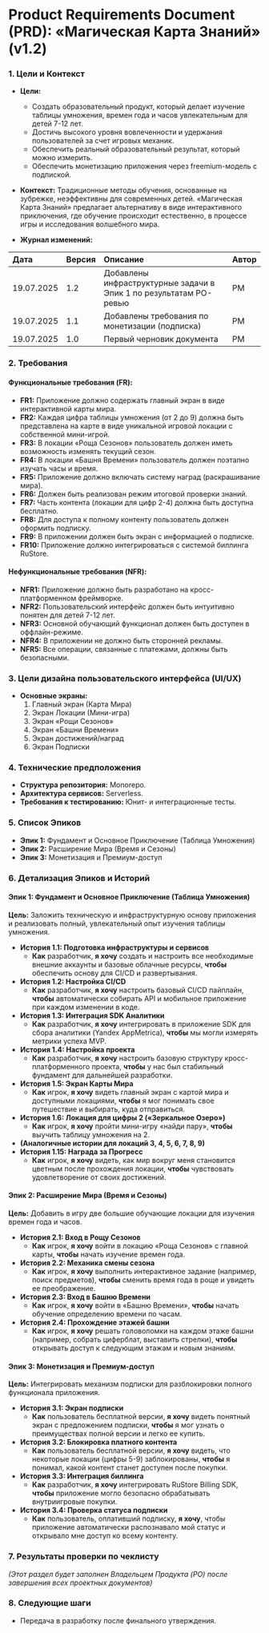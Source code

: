 # Product Requirements Document (PRD): «Магическая Карта Знаний» (v1.2)

### 1. Цели и Контекст

* **Цели:**
    * Создать образовательный продукт, который делает изучение таблицы умножения, времен года и часов увлекательным для детей 7-12 лет.
    * Достичь высокого уровня вовлеченности и удержания пользователей за счет игровых механик.
    * Обеспечить реальный образовательный результат, который можно измерить.
    * Обеспечить монетизацию приложения через freemium-модель с подпиской.

* **Контекст:**
    Традиционные методы обучения, основанные на зубрежке, неэффективны для современных детей. «Магическая Карта Знаний» предлагает альтернативу в виде интерактивного приключения, где обучение происходит естественно, в процессе игры и исследования волшебного мира.

* **Журнал изменений:**

| Дата | Версия | Описание | Автор |
| :--- | :--- | :--- | :--- |
| 19.07.2025 | 1.2 | Добавлены инфраструктурные задачи в Эпик 1 по результатам PO-ревью | PM |
| 19.07.2025 | 1.1 | Добавлены требования по монетизации (подписка) | PM |
| 19.07.2025 | 1.0 | Первый черновик документа | PM |

### 2. Требования

#### **Функциональные требования (FR):**
* **FR1:** Приложение должно содержать главный экран в виде интерактивной карты мира.
* **FR2:** Каждая цифра таблицы умножения (от 2 до 9) должна быть представлена на карте в виде уникальной игровой локации с собственной мини-игрой.
* **FR3:** В локации «Роща Сезонов» пользователь должен иметь возможность изменять текущий сезон.
* **FR4:** В локации «Башня Времени» пользователь должен поэтапно изучать часы и время.
* **FR5:** Приложение должно включать систему наград (раскрашивание мира).
* **FR6:** Должен быть реализован режим итоговой проверки знаний.
* **FR7:** Часть контента (локации для цифр 2-4) должна быть доступна бесплатно.
* **FR8:** Для доступа к полному контенту пользователь должен оформить подписку.
* **FR9:** В приложении должен быть экран с информацией о подписке.
* **FR10:** Приложение должно интегрироваться с системой биллинга RuStore.

#### **Нефункциональные требования (NFR):**
* **NFR1:** Приложение должно быть разработано на кросс-платформенном фреймворке.
* **NFR2:** Пользовательский интерфейс должен быть интуитивно понятен для детей 7-12 лет.
* **NFR3:** Основной обучающий функционал должен быть доступен в оффлайн-режиме.
* **NFR4:** В приложении не должно быть сторонней рекламы.
* **NFR5:** Все операции, связанные с платежами, должны быть безопасными.

### 3. Цели дизайна пользовательского интерфейса (UI/UX)
* **Основные экраны:**
    1.  Главный экран (Карта Мира)
    2.  Экран Локации (Мини-игра)
    3.  Экран «Рощи Сезонов»
    4.  Экран «Башни Времени»
    5.  Экран достижений/наград
    6.  Экран Подписки

### 4. Технические предположения
* **Структура репозитория:** Monorepo.
* **Архитектура сервисов:** Serverless.
* **Требования к тестированию:** Юнит- и интеграционные тесты.

### 5. Список Эпиков
* **Эпик 1:** Фундамент и Основное Приключение (Таблица Умножения)
* **Эпик 2:** Расширение Мира (Время и Сезоны)
* **Эпик 3:** Монетизация и Премиум-доступ

### 6. Детализация Эпиков и Историй

#### **Эпик 1: Фундамент и Основное Приключение (Таблица Умножения)**
**Цель:** Заложить техническую и инфраструктурную основу приложения и реализовать полный, увлекательный опыт изучения таблицы умножения.

* **История 1.1: Подготовка инфраструктуры и сервисов**
    * **Как** разработчик, **я хочу** создать и настроить все необходимые внешние аккаунты и базовые облачные ресурсы, **чтобы** обеспечить основу для CI/CD и развертывания.
* **История 1.2: Настройка CI/CD**
    * **Как** разработчик, **я хочу** настроить базовый CI/CD пайплайн, **чтобы** автоматически собирать API и мобильное приложение при каждом изменении в коде.
* **История 1.3: Интеграция SDK Аналитики**
    * **Как** разработчик, **я хочу** интегрировать в приложение SDK для сбора аналитики (Yandex AppMetrica), **чтобы** мы могли измерять метрики успеха MVP.
* **История 1.4: Настройка проекта**
    * **Как** разработчик, **я хочу** настроить базовую структуру кросс-платформенного проекта, **чтобы** у нас был стабильный фундамент для дальнейшей разработки.
* **История 1.5: Экран Карты Мира**
    * **Как** игрок, **я хочу** видеть главный экран с картой мира и доступными локациями, **чтобы** я мог понимать свое путешествие и выбирать, куда отправиться.
* **История 1.6: Локация для цифры 2 («Зеркальное Озеро»)**
    * **Как** игрок, **я хочу** пройти мини-игру «найди пару», **чтобы** выучить таблицу умножения на 2.
* **(Аналогичные истории для локаций 3, 4, 5, 6, 7, 8, 9)**
* **История 1.15: Награда за Прогресс**
    * **Как** игрок, **я хочу** видеть, как мир вокруг меня становится цветным после прохождения локации, **чтобы** чувствовать удовлетворение от своих достижений.

#### **Эпик 2: Расширение Мира (Время и Сезоны)**
**Цель:** Добавить в игру две большие обучающие локации для изучения времен года и часов.

* **История 2.1: Вход в Рощу Сезонов**
    * **Как** игрок, **я хочу** войти в локацию «Роща Сезонов» с главной карты, **чтобы** начать изучение времен года.
* **История 2.2: Механика смены сезона**
    * **Как** игрок, **я хочу** выполнить интерактивное задание (например, поиск предметов), **чтобы** сменить время года в роще и увидеть ее преображение.
* **История 2.3: Вход в Башню Времени**
    * **Как** игрок, **я хочу** войти в «Башню Времени», **чтобы** начать обучение определению времени по часам.
* **История 2.4: Прохождение этажей башни**
    * **Как** игрок, **я хочу** решать головоломки на каждом этаже башни (например, собрать циферблат, выставить стрелки), **чтобы** открывать доступ к следующим этажам и новым знаниям.

#### **Эпик 3: Монетизация и Премиум-доступ**
**Цель:** Интегрировать механизм подписки для разблокировки полного функционала приложения.

* **История 3.1: Экран подписки**
    * **Как** пользователь бесплатной версии, **я хочу** видеть понятный экран с предложением подписки, **чтобы** я мог узнать о преимуществах полной версии и легко ее купить.
* **История 3.2: Блокировка платного контента**
    * **Как** пользователь бесплатной версии, **я хочу** видеть, что некоторые локации (цифры 5-9) заблокированы, **чтобы** я понимал, какой контент станет доступен после покупки.
* **История 3.3: Интеграция биллинга**
    * **Как** разработчик, **я хочу** интегрировать RuStore Billing SDK, **чтобы** приложение могло безопасно обрабатывать внутриигровые покупки.
* **История 3.4: Проверка статуса подписки**
    * **Как** пользователь, оплативший подписку, **я хочу**, чтобы приложение автоматически распознавало мой статус и открывало мне доступ ко всему контенту.

### 7. Результаты проверки по чеклисту
*(Этот раздел будет заполнен Владельцем Продукта (PO) после завершения всех проектных документов)*

### 8. Следующие шаги
* Передача в разработку после финального утверждения.